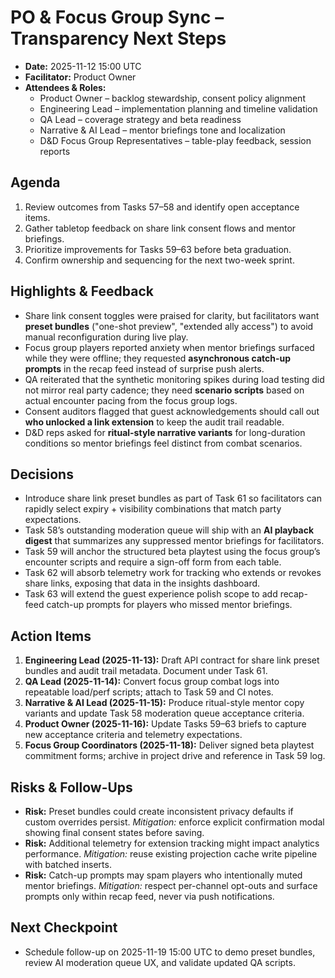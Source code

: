 # PO & Focus Group Sync – Transparency Next Steps
- **Date:** 2025-11-12 15:00 UTC
- **Facilitator:** Product Owner
- **Attendees & Roles:**
  - Product Owner – backlog stewardship, consent policy alignment
  - Engineering Lead – implementation planning and timeline validation
  - QA Lead – coverage strategy and beta readiness
  - Narrative & AI Lead – mentor briefings tone and localization
  - D&D Focus Group Representatives – table-play feedback, session reports

## Agenda
1. Review outcomes from Tasks 57–58 and identify open acceptance items.
2. Gather tabletop feedback on share link consent flows and mentor briefings.
3. Prioritize improvements for Tasks 59–63 before beta graduation.
4. Confirm ownership and sequencing for the next two-week sprint.

## Highlights & Feedback
- Share link consent toggles were praised for clarity, but facilitators want **preset bundles** ("one-shot preview", "extended ally access") to avoid manual reconfiguration during live play.
- Focus group players reported anxiety when mentor briefings surfaced while they were offline; they requested **asynchronous catch-up prompts** in the recap feed instead of surprise push alerts.
- QA reiterated that the synthetic monitoring spikes during load testing did not mirror real party cadence; they need **scenario scripts** based on actual encounter pacing from the focus group logs.
- Consent auditors flagged that guest acknowledgements should call out **who unlocked a link extension** to keep the audit trail readable.
- D&D reps asked for **ritual-style narrative variants** for long-duration conditions so mentor briefings feel distinct from combat scenarios.

## Decisions
- Introduce share link preset bundles as part of Task 61 so facilitators can rapidly select expiry + visibility combinations that match party expectations.
- Task 58’s outstanding moderation queue will ship with an **AI playback digest** that summarizes any suppressed mentor briefings for facilitators.
- Task 59 will anchor the structured beta playtest using the focus group’s encounter scripts and require a sign-off form from each table.
- Task 62 will absorb telemetry work for tracking who extends or revokes share links, exposing that data in the insights dashboard.
- Task 63 will extend the guest experience polish scope to add recap-feed catch-up prompts for players who missed mentor briefings.

## Action Items
1. **Engineering Lead (2025-11-13):** Draft API contract for share link preset bundles and audit trail metadata. Document under Task 61.
2. **QA Lead (2025-11-14):** Convert focus group combat logs into repeatable load/perf scripts; attach to Task 59 and CI notes.
3. **Narrative & AI Lead (2025-11-15):** Produce ritual-style mentor copy variants and update Task 58 moderation queue acceptance criteria.
4. **Product Owner (2025-11-16):** Update Tasks 59–63 briefs to capture new acceptance criteria and telemetry expectations.
5. **Focus Group Coordinators (2025-11-18):** Deliver signed beta playtest commitment forms; archive in project drive and reference in Task 59 log.

## Risks & Follow-Ups
- **Risk:** Preset bundles could create inconsistent privacy defaults if custom overrides persist. *Mitigation:* enforce explicit confirmation modal showing final consent states before saving.
- **Risk:** Additional telemetry for extension tracking might impact analytics performance. *Mitigation:* reuse existing projection cache write pipeline with batched inserts.
- **Risk:** Catch-up prompts may spam players who intentionally muted mentor briefings. *Mitigation:* respect per-channel opt-outs and surface prompts only within recap feed, never via push notifications.

## Next Checkpoint
- Schedule follow-up on 2025-11-19 15:00 UTC to demo preset bundles, review AI moderation queue UX, and validate updated QA scripts.
